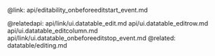@link: api/editability_onbeforeeditstart_event.md

@relatedapi:
	api/link/ui.datatable_edit.md
    api/ui.datatable_editrow.md
    api/ui.datatable_editcolumn.md
    api/link/ui.datatable_onbeforeeditstop_event.md
@related:
	datatable/editing.md